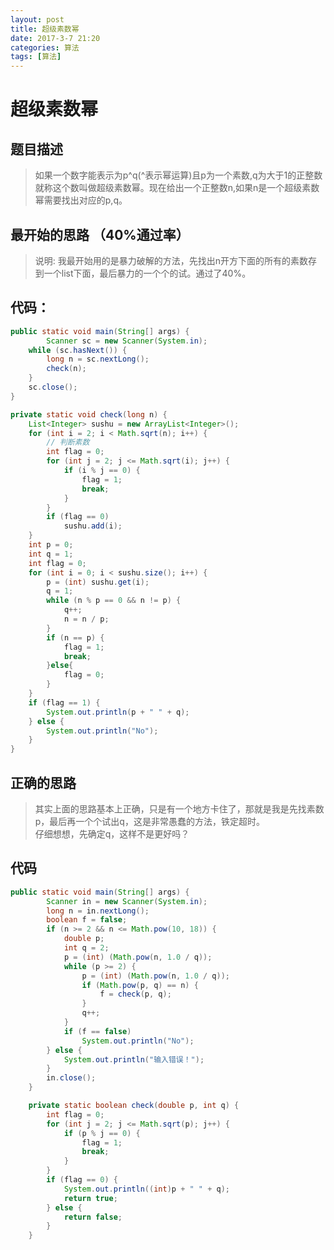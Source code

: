 ```yaml
---
layout: post
title: 超级素数幂
date: 2017-3-7 21:20
categories: 算法
tags: [算法]
---
```

# 超级素数幂
## 题目描述
> 如果一个数字能表示为p^q(^表示幂运算)且p为一个素数,q为大于1的正整数就称这个数叫做超级素数幂。现在给出一个正整数n,如果n是一个超级素数幂需要找出对应的p,q。

## 最开始的思路 （40%通过率）
> 说明: 我最开始用的是暴力破解的方法，先找出n开方下面的所有的素数存到一个list下面，最后暴力的一个个的试。通过了40%。

## 代码：
``` java
public static void main(String[] args) {
		Scanner sc = new Scanner(System.in);
	while (sc.hasNext()) {
		long n = sc.nextLong();
		check(n);
	}
	sc.close();
}

private static void check(long n) {
	List<Integer> sushu = new ArrayList<Integer>();
	for (int i = 2; i < Math.sqrt(n); i++) {
		// 判断素数
		int flag = 0;
		for (int j = 2; j <= Math.sqrt(i); j++) {
			if (i % j == 0) {
				flag = 1;
				break;
			}
		}
		if (flag == 0)
			sushu.add(i);
	}
	int p = 0;
	int q = 1;
	int flag = 0;
	for (int i = 0; i < sushu.size(); i++) {
		p = (int) sushu.get(i);
		q = 1;
		while (n % p == 0 && n != p) {
			q++;
			n = n / p;
		}
		if (n == p) {
			flag = 1;
			break;
		}else{
			flag = 0;
		}
	}
	if (flag == 1) {
		System.out.println(p + " " + q);
	} else {
		System.out.println("No");
	}
}
```
## 正确的思路
> 其实上面的思路基本上正确，只是有一个地方卡住了，那就是我是先找素数p，最后再一个个试出q，这是非常愚蠢的方法，铁定超时。<br>
> 仔细想想，先确定q，这样不是更好吗？

## 代码
```java
public static void main(String[] args) {
		Scanner in = new Scanner(System.in);
		long n = in.nextLong();
		boolean f = false;
		if (n >= 2 && n <= Math.pow(10, 18)) {
			double p;
			int q = 2;
			p = (int) (Math.pow(n, 1.0 / q));
			while (p >= 2) {
				p = (int) (Math.pow(n, 1.0 / q));
				if (Math.pow(p, q) == n) {
					f = check(p, q);
				}
				q++;
			}
			if (f == false)
				System.out.println("No");
		} else {
			System.out.println("输入错误！");
		}
		in.close();
	}

	private static boolean check(double p, int q) {
		int flag = 0;
		for (int j = 2; j <= Math.sqrt(p); j++) {
			if (p % j == 0) {
				flag = 1;
				break;
			}
		}
		if (flag == 0) {
			System.out.println((int)p + " " + q);
			return true;
		} else {
			return false;
		}
	}
```